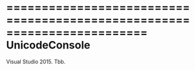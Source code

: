 ﻿========================================================================
UnicodeConsole
========================================================================
Visual Studio 2015.
Tbb.